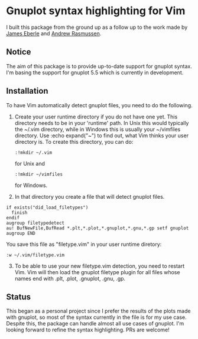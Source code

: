 # Gnuplot syntax highlighting for Vim
I built this package from the ground up as a follow up to the work made by [James Eberle](https://www.vim.org/scripts/script.php?script_id=1737) and [Andrew Rasmussen](https://www.vim.org/scripts/script.php?script_id=4873).

## Notice
The aim of this package is to provide up-to-date support for gnuplot syntax. I'm basing the support for gnuplot 5.5 which is currently in development.

## Installation
To have Vim automatically detect gnuplot files, you need to do the following.

1. Create your user runtime directory if you do not have one yet. This
	  directory needs to be in your 'runtime' path. In Unix this would
	  typically the ~/.vim directory, while in Windows this is usually your
	  ~/vimfiles directory. Use :echo expand("~") to find out, what Vim thinks
	  your user directory is.
	  To create this directory, you can do:
    ```vim
    :!mkdir ~/.vim
    ```
    for Unix and
    ```vim
    :!mkdir ~/vimfiles
    ```
    for Windows.

2. In that directory you create a file that will detect gnuplot files.
```vim
if exists("did_load_filetypes")
  finish
endif
augroup filetypedetect
au! BufNewFile,BufRead *.plt,*.plot,*.gnuplot,*.gnu,*.gp setf gnuplot
augroup END
```

You save this file as "filetype.vim" in your user runtime diretory:
```vim
:w ~/.vim/filetype.vim
```

3. To be able to use your new filetype.vim detection, you need to restart Vim. Vim will then load the gnuplot filetype plugin for all files whose names end with .plt, .plot, .gnuplot, .gnu, .gp.

## Status
This began as a personal project since I prefer the results of the plots made with gnuplot, so most of the syntax currently in the file is for my use case. Despite this, the package can handle almost all use cases of gnuplot. I'm looking forward to refine the syntax highlighting. PRs are welcome!
